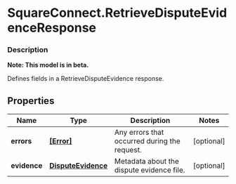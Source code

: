 # SquareConnect.RetrieveDisputeEvidenceResponse

### Description
**Note: This model is in beta.**

Defines fields in a RetrieveDisputeEvidence response.

## Properties
Name | Type | Description | Notes
------------ | ------------- | ------------- | -------------
**errors** | [**[Error]**](Error.md) | Any errors that occurred during the request. | [optional] 
**evidence** | [**DisputeEvidence**](DisputeEvidence.md) | Metadata about the dispute evidence file. | [optional] 


